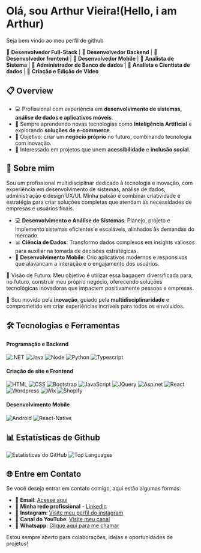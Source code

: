 # Olá, sou Arthur Vieira!(Hello, i am Arthur)

Seja bem vindo ao meu perfil de github

🎯 **Desenvolvedor Full-Stack** |
🎯 **Desenvolvedor Backend** |
🎯 **Desenvolvedor frontend** |
🎯 **Desenvolvedor Mobile** |
🎯 **Analista de Sistema** |
🎯 **Administrador de Banco de dados** |
🎯 **Analista e Cientista de dados** |
🎯 **Criação e Edição de Vídeo**


## 📋 Overview

- 💻 Profissional com experiência em **desenvolvimento de sistemas, análise de dados e aplicativos móveis**.  
- 🌱 Sempre aprendendo novas tecnologias como **Inteligência Artificial** e explorando **soluções de e-commerce**.  
- 🔮 Objetivo: criar um **negócio próprio** no futuro, combinando tecnologia com inovação.  
- 🌟 Interessado em projetos que unem **acessibilidade** e **inclusão social**.

## 🌟 Sobre mim

Sou um profissional multidisciplinar dedicado à tecnologia e inovação, com experiência em desenvolvimento de sistemas, análise de dados, administração e design UX/UI. Minha paixão é combinar criatividade e estratégia para criar soluções completas que atendam às necessidades de empresas e usuários finais.

- 💻 **Desenvolvimento e Análise de Sistemas**: Planejo, projeto e implemento sistemas eficientes e escaláveis, alinhados às demandas do mercado.
- 📊 **Ciência de Dados**: Transformo dados complexos em insights valiosos para auxiliar na tomada de decisões estratégicas.
- 📱 **Desenvolvimento Mobile**: Crio aplicativos modernos e responsivos que alavancam a interação e o engajamento dos usuários.
  
🔮 Visão de Futuro: Meu objetivo é utilizar essa bagagem diversificada para, no futuro, construir meu próprio negócio, oferecendo soluções tecnológicas inovadoras que impactem positivamente pessoas e empresas.

📌 Sou movido pela **inovação**, guiado pela **multidisciplinaridade** e comprometido em criar experiências incríveis para todos os envolvidos.

## 🛠️ Tecnologias e Ferramentas

#### Programação e Backend

![.NET](https://img.shields.io/badge/.NET-512BD4?style=for-the-badge&logo=.net&logoColor=white)
![Java](https://img.shields.io/badge/Java-007396?style=for-the-badge&logo=java&logoColor=white)
![Node](https://img.shields.io/badge/Node.js-8CC84B?style=for-the-badge&logo=node.js&logoColor=white)
![Python](https://img.shields.io/badge/Python-306998?style=for-the-badge&logo=python&logoColor=white)
![Typescript](https://img.shields.io/badge/TypeScript-3178C6?style=for-the-badge&logo=typescript&logoColor=white)

#### Criação de site e Frontend

![HTML](https://img.shields.io/badge/HTML-E34F26?style=for-the-badge&logo=html5&logoColor=white)
![CSS](https://img.shields.io/badge/CSS-1572B6?style=for-the-badge&logo=css3&logoColor=white)
![Bootstrap](https://img.shields.io/badge/Bootstrap-563D7C?style=for-the-badge&logo=bootstrap&logoColor=white)
![JavaScript](https://img.shields.io/badge/JavaScript-F7DF1E?style=for-the-badge&logo=javascript&logoColor=black)
![JQuery](https://img.shields.io/badge/jQuery-0769AD?style=for-the-badge&logo=jquery&logoColor=white)
![Asp.net](https://img.shields.io/badge/ASP.NET-5C2D91?style=for-the-badge&logo=aspnet&logoColor=white)
![React](https://img.shields.io/badge/React-61DAFB?style=for-the-badge&logo=react&logoColor=white)
![Wordpress](https://img.shields.io/badge/WordPress-21759B?style=for-the-badge&logo=wordpress&logoColor=white)
![Wix](https://img.shields.io/badge/Wix-0E97FF?style=for-the-badge&logo=wix&logoColor=white)
![Shopify](https://img.shields.io/badge/Shopify-95BF47?style=for-the-badge&logo=shopify&logoColor=white)

#### Desenvolvimento Mobile

![Android](https://img.shields.io/badge/Android_Studio-3DDC84?style=for-the-badge&logo=android-studio&logoColor=white)
![React-Native](https://img.shields.io/badge/React_Native-61DAFB?style=for-the-badge&logo=react-native&logoColor=white)




## 📊 Estatísticas de Github

![Estatísticas do GitHub](https://github-readme-stats.vercel.app/api?username=arthur10vieira&show_icons=true&theme=radical)
![Top Languages](https://github-readme-stats.vercel.app/api/top-langs/?username=arthur10vieira)


## 🌐 Entre em Contato

Se você deseja entrar em contato comigo, aqui estão algumas formas:

- 📧 **Email**: [Acesse aqui](mailto:arthur10vieira@gmail.com)
- 💼 **Minha rede profissional** - [LinkedIn](https://linkedin.com/in/arthur-vieira-cambraia)
- 📸 **Instagram**: [Visite meu perfil do instagram](https://instagram.com/tutucambraia)
- 🎥 **Canal do YouTube**: [Visite meu canal](https://www.youtube.com/c/arthurvieira630)
- 📱 **Whatsapp**: [Clique aqui para me chamar](https://wa.me/5534992310978)

Estou sempre aberto para colaborações, ideias e oportunidades de projetos!
